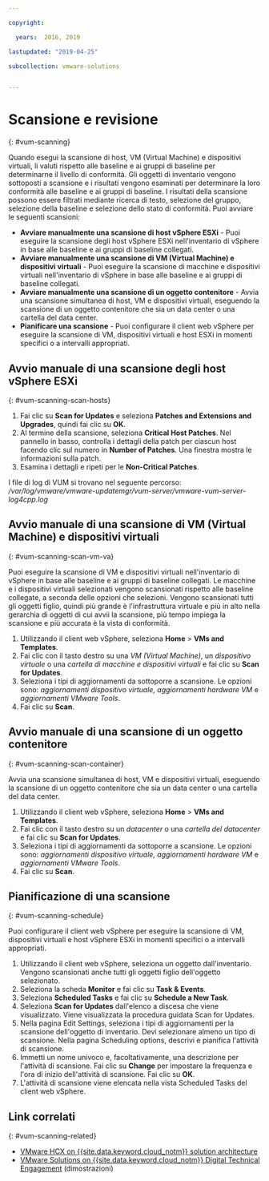 ```yaml
---

copyright:

  years:  2016, 2019

lastupdated: "2019-04-25"

subcollection: vmware-solutions


---
```


# Scansione e revisione
{: #vum-scanning}

Quando esegui la scansione di host, VM (Virtual Machine) e dispositivi virtuali, li valuti rispetto alle baseline e ai gruppi di baseline per determinarne il livello di conformità. Gli oggetti di inventario vengono sottoposti a scansione e i risultati vengono esaminati per determinare la loro conformità alle baseline e ai gruppi di baseline. I risultati della scansione possono essere filtrati mediante ricerca di testo, selezione del gruppo, selezione della baseline e selezione dello stato di conformità. Puoi avviare le seguenti scansioni:
*	**Avviare manualmente una scansione di host vSphere ESXi** - Puoi eseguire la scansione degli host vSphere ESXi nell'inventario di vSphere in base alle baseline e ai gruppi di baseline collegati.
*	**Avviare manualmente una scansione di VM (Virtual Machine) e dispositivi virtuali** - Puoi eseguire la scansione di macchine e dispositivi virtuali nell'inventario di vSphere in base alle baseline e ai gruppi di baseline collegati.
*	**Avviare manualmente una scansione di un oggetto contenitore** - Avvia una scansione simultanea di host, VM e dispositivi virtuali, eseguendo la scansione di un oggetto contenitore che sia un data center o una cartella del data center.
*	**Pianificare una scansione** - Puoi configurare il client web vSphere per eseguire la scansione di VM, dispositivi virtuali e host ESXi in momenti specifici o a intervalli appropriati.

## Avvio manuale di una scansione degli host vSphere ESXi
{: #vum-scanning-scan-hosts}

1. Fai clic su **Scan for Updates** e seleziona **Patches and Extensions and Upgrades**, quindi fai clic su **OK**.
2. Al termine della scansione, seleziona **Critical Host Patches**. Nel pannello in basso, controlla i dettagli della patch per ciascun host facendo clic sul numero in **Number of Patches**. Una finestra mostra le informazioni sulla patch.
3. Esamina i dettagli e ripeti per le **Non-Critical Patches**.

  I file di log di VUM si trovano nel seguente percorso: _/var/log/vmware/vmware-updatemgr/vum-server/vmware-vum-server-log4cpp.log_

## Avvio manuale di una scansione di VM (Virtual Machine) e dispositivi virtuali
{: #vum-scanning-scan-vm-va}

Puoi eseguire la scansione di VM e dispositivi virtuali nell'inventario di vSphere in base alle baseline e ai gruppi di baseline collegati. Le macchine e i dispositivi virtuali selezionati vengono scansionati rispetto alle baseline collegate, a seconda delle opzioni che selezioni. Vengono scansionati tutti gli oggetti figlio, quindi più grande è l'infrastruttura virtuale e più in alto nella gerarchia di oggetti di cui avvii la scansione, più tempo impiega la scansione e più accurata è la vista di conformità.

1.	Utilizzando il client web vSphere, seleziona **Home** > **VMs and Templates**.
2.	Fai clic con il tasto destro su una _VM (Virtual Machine)_, un _dispositivo virtuale_ o una _cartella di macchine e dispositivi virtuali_ e fai clic su **Scan for Updates**.
3.	Seleziona i tipi di aggiornamenti da sottoporre a scansione. Le opzioni sono: _aggiornamenti dispositivo virtuale, aggiornamenti hardware VM_ e _aggiornamenti VMware Tools_.
4.	Fai clic su **Scan**.

##	Avvio manuale di una scansione di un oggetto contenitore
{: #vum-scanning-scan-container}

Avvia una scansione simultanea di host, VM e dispositivi virtuali, eseguendo la scansione di un oggetto contenitore che sia un data center o una cartella del data center.
1.	Utilizzando il client web vSphere, seleziona **Home** > **VMs and Templates**.
2.	Fai clic con il tasto destro su un _datacenter_ o una _cartella del datacenter_ e fai clic su **Scan for Updates**.
3.	Seleziona i tipi di aggiornamenti da sottoporre a scansione. Le opzioni sono: _aggiornamenti dispositivo virtuale, aggiornamenti hardware VM_ e _aggiornamenti VMware Tools_.
4.	Fai clic su **Scan**.

##	Pianificazione di una scansione
{: #vum-scanning-schedule}

Puoi configurare il client web vSphere per eseguire la scansione di VM, dispositivi virtuali e host vSphere ESXi in momenti specifici o a intervalli appropriati.

1.	Utilizzando il client web vSphere, seleziona un oggetto dall'inventario. Vengono scansionati anche tutti gli oggetti figlio dell'oggetto selezionato.
2.	Seleziona la scheda **Monitor** e fai clic su **Task & Events**.
3.	Seleziona **Scheduled Tasks** e fai clic su **Schedule a New Task**.
4.	Seleziona **Scan for Updates** dall'elenco a discesa che viene visualizzato. Viene visualizzata la procedura guidata Scan for Updates.
5.	Nella pagina Edit Settings, seleziona i tipi di aggiornamenti per la scansione dell'oggetto di inventario. Devi selezionare almeno un tipo di scansione. Nella pagina Scheduling options, descrivi e pianifica l'attività di scansione.
6.	Immetti un nome univoco e, facoltativamente, una descrizione per l'attività di scansione. Fai clic su **Change** per impostare la frequenza e l'ora di inizio dell'attività di scansione. Fai clic su **OK**.
7.	L'attività di scansione viene elencata nella vista Scheduled Tasks del client web vSphere.

## Link correlati
{: #vum-scanning-related}

* [VMware HCX on {{site.data.keyword.cloud_notm}} solution architecture](/docs/services/vmwaresolutions/services?topic=vmware-solutions-hcx-archi-intro#hcx-archi-intro)
* [VMware Solutions on {{site.data.keyword.cloud_notm}} Digital Technical Engagement](https://www.ibm.com/demos/collection/IBM-Cloud-for-VMware-Solutions/) (dimostrazioni)
